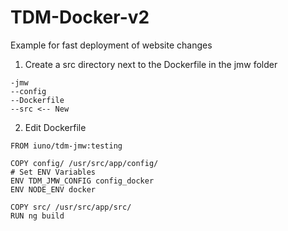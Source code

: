 # TDM-Docker-v2


Example for fast deployment of website changes

1. Create a src directory next to the Dockerfile in the jmw folder
```
-jmw
--config
--Dockerfile
--src <-- New
```

2. Edit Dockerfile
```
FROM iuno/tdm-jmw:testing

COPY config/ /usr/src/app/config/
# Set ENV Variables
ENV TDM_JMW_CONFIG config_docker
ENV NODE_ENV docker

COPY src/ /usr/src/app/src/
RUN ng build
```

